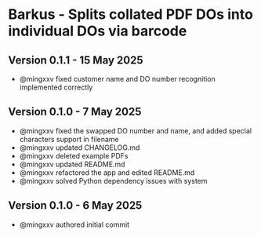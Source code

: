 # Barkus - Splits collated PDF DOs into individual DOs via barcode

## Version 0.1.1 - 15 May 2025
- @mingxxv fixed customer name and DO number recognition implemented correctly

## Version 0.1.0 - 7 May 2025
- @mingxxv fixed the swapped DO number and name, and added special characters support in filename
- @mingxxv updated CHANGELOG.md
- @mingxxv deleted example PDFs
- @mingxxv updated README.md
- @mingxxv refactored the app and edited README.md
- @mingxxv solved Python dependency issues with system

## Version 0.1.0 - 6 May 2025
- @mingxxv authored initial commit
